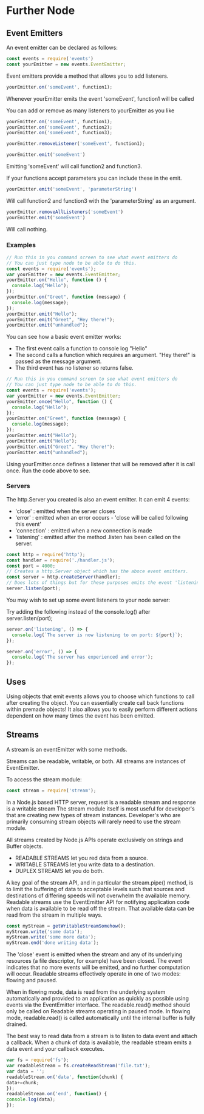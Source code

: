 # Further Node

## Event Emitters

An event emitter can be declared as follows:

```javascript
const events = require('events')
const yourEmitter = new events.EventEmitter;
```

Event emitters provide a method that allows you to add listeners.

```javascript
yourEmitter.on('someEvent', function1);
```
Whenever yourEmitter emits the event 'someEvent', function1 will be called

You can add or remove as many listeners to yourEmitter as you like

```javascript
yourEmitter.on('someEvent', function1);
yourEmitter.on('someEvent', function2);
yourEmitter.on('someEvent', function3);

yourEmitter.removeListener('someEvent', function1);
```

```javascript
yourEmitter.emit('someEvent')
```
Emitting 'someEvent' will call function2 and function3.

If your functions accept parameters you can include these in the emit.

```javascript
yourEmitter.emit('someEvent', 'parameterString')
```
Will call function2 and function3 with the 'parameterString' as an argument.

```javascript
yourEmitter.removeAllListeners('someEvent')
yourEmitter.emit('someEvent')
```
Will call nothing.

### Examples

```javascript
// Run this in you command screen to see what event emitters do
// You can just type node to be able to do this.
const events = require('events');
var yourEmitter = new events.EventEmitter;
yourEmitter.on("Hello", function () {
  console.log("Hello");
});
yourEmitter.on("Greet", function (message) {
  console.log(message);
});
yourEmitter.emit("Hello");
yourEmitter.emit("Greet", "Hey there!");
yourEmitter.emit("unhandled");

```
You can see how a basic event emitter works:

- The first event calls a function to console log "Hello"
- The second calls a function which requires an argument. "Hey there!" is passed as the message argument.
- The third event has no listener so returns false.

```javascript
// Run this in you command screen to see what event emitters do
// You can just type node to be able to do this.
const events = require('events');
var yourEmitter = new events.EventEmitter;
yourEmitter.once("Hello", function () {
  console.log("Hello");
});
yourEmitter.on("Greet", function (message) {
  console.log(message);
});
yourEmitter.emit("Hello");
yourEmitter.emit("Hello");
yourEmitter.emit("Greet", "Hey there!");
yourEmitter.emit("unhandled");

```
Using yourEmitter.once defines a listener that will be removed after it is call once. Run the code above to see.

### Servers

The http.Server you created is also an event emitter. It can emit 4 events:
- 'close' : emitted when the server closes
- 'error' : emitted when an error occurs - 'close will be called following this event'
- 'connection' : emitted when a new connection is made
- 'listening' : emitted after the method .listen has been called on the server.

```javascript
const http = require('http');
const handler = require('./handler.js');
const port = 4000;
// Creates a http.Server object which has the aboce event emitters.
const server = http.createServer(handler);
// Does lots of things but for these purposes emits the event 'listening'. You may choose to handle this how you wish.
server.listen(port);
```

You may wish to set up some event listeners to your node server:

Try adding the following instead of the console.log() after server.listen(port);

```javascript
server.on('listening', () => {
  console.log(`The server is now listening to on port: ${port}`);
});

server.on('error', () => {
  console.log('The server has experienced and error');
});
```

## Uses

Using objects that emit events allows you to choose which functions to call after creating the object.
You can essentially create call back functions within premade objects!
It also allows you to easily perform different actions dependent on how many times the event has been emitted.




## Streams

A stream is an eventEmitter with some methods.

Streams can be readable, writable, or both. All streams are instances of EventEmitter.

To access the stream module:
```javascript
const stream = require('stream');
```

In a Node.js based HTTP server, request is a readable stream and response is a writable stream
The stream module itself is most useful for developer's that are creating new types of stream instances. Developer's who are primarily consuming stream objects will rarely need to use the stream module.

All streams created by Node.js APIs operate exclusively on strings and Buffer objects.
- READABLE STREAMS let you red data from a source.
- WRITABLE STREAMS let you write data to a destination.
- DUPLEX STREAMS let you do both.

A key goal of the stream API, and in particular the stream.pipe() method, is to limit the buffering of data to acceptable levels such that sources and destinations of differing speeds will not overwhelm the available memory.
Readable streams use the EventEmitter API for notifying application code when data is available to be read off the stream. That available data can be read from the stream in multiple ways.

```javascript
const myStream = getWritableStreamSomehow();
myStream.write('some data');
myStream.write('some more data');
myStream.end('done writing data');
```

The 'close' event is emitted when the stream and any of its underlying resources (a file descriptor, for example) have been closed. The event indicates that no more events will be emitted, and no further computation will occur.
Readable streams effectively operate in one of two modes: flowing and paused.

When in flowing mode, data is read from the underlying system automatically and provided to an application as quickly as possible using events via the EventEmitter interface.
The readable.read() method should only be called on Readable streams operating in paused mode. In flowing mode, readable.read() is called automatically until the internal buffer is fully drained.

The best way to read data from a stream is to listen to data event and attach a callback. When a chunk of data is available, the readable stream emits a data event and your callback executes.

```javascript
var fs = require('fs');
var readableStream = fs.createReadStream('file.txt');
var data = '';
readableStream.on('data', function(chunk) {
data+=chunk;
});
readableStream.on('end', function() {
console.log(data);
});
```
